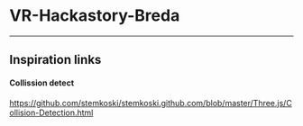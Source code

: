 # VR-Hackastory-Breda

---

## Inspiration links

#### Collission detect
https://github.com/stemkoski/stemkoski.github.com/blob/master/Three.js/Collision-Detection.html
